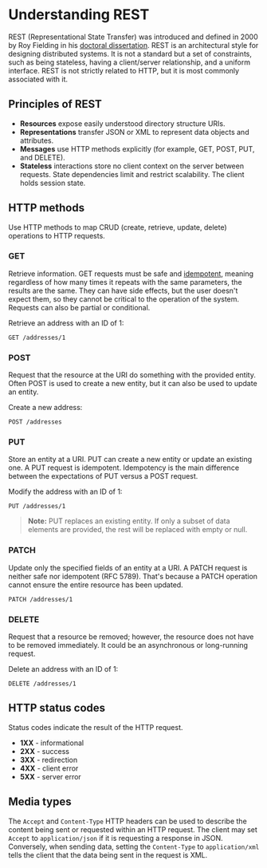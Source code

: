# Understanding REST

REST (Representational State Transfer) was introduced and defined in 2000 by Roy Fielding in his [doctoral dissertation](http://www.ics.uci.edu/~fielding/pubs/dissertation/top.htm). REST is an architectural style for designing distributed systems. It is not a standard but a set of constraints, such as being stateless, having a client/server relationship, and a uniform interface. REST is not strictly related to HTTP, but it is most commonly associated with it.

## Principles of REST

 - **Resources** expose easily understood directory structure URIs.
 - **Representations** transfer JSON or XML to represent data objects and attributes.
 - **Messages** use HTTP methods explicitly (for example, GET, POST, PUT, and DELETE).
 - **Stateless** interactions store no client context on the server between requests. State dependencies limit and restrict scalability. The client holds session state.


## HTTP methods

Use HTTP methods to map CRUD (create, retrieve, update, delete) operations to HTTP requests.


### GET

Retrieve information. GET requests must be safe and [idempotent](http://en.wikipedia.org/wiki/Idempotence#Computer_science_meaning), meaning regardless of how many times it repeats with the same parameters, the results are the same. They can have side effects, but the user doesn't expect them, so they cannot be critical to the operation of the system. Requests can also be partial or conditional.

Retrieve an address with an ID of 1:

```
GET /addresses/1
```

### POST

Request that the resource at the URI do something with the provided entity. Often POST is used to create a new entity, but it can also be used to update an entity.

Create a new address:

```
POST /addresses
```

### PUT

Store an entity at a URI. PUT can create a new entity or update an existing one. A PUT request is idempotent. Idempotency is the main difference between the expectations of PUT versus a POST request.

Modify the address with an ID of 1:

```
PUT /addresses/1
```

> **Note:** PUT replaces an existing entity. If only a subset of data elements are provided, the rest will be replaced with empty or null.

### PATCH

Update only the specified fields of an entity at a URI. A PATCH request is neither safe nor idempotent (RFC 5789). That's because a PATCH operation cannot ensure the entire resource has been updated.

```
PATCH /addresses/1
```

### DELETE

Request that a resource be removed; however, the resource does not have to be removed immediately. It could be an asynchronous or long-running request.

Delete an address with an ID of 1:

```
DELETE /addresses/1
```


## HTTP status codes

Status codes indicate the result of the HTTP request.

 - **1XX** - informational
 - **2XX** - success
 - **3XX** - redirection
 - **4XX** - client error
 - **5XX** - server error


## Media types

The `Accept` and `Content-Type` HTTP headers can be used to describe the content being sent or requested within an HTTP request. The client may set `Accept` to `application/json` if it is requesting a response in JSON. Conversely, when sending data, setting the `Content-Type` to `application/xml` tells the client that the data being sent in the request is XML.
